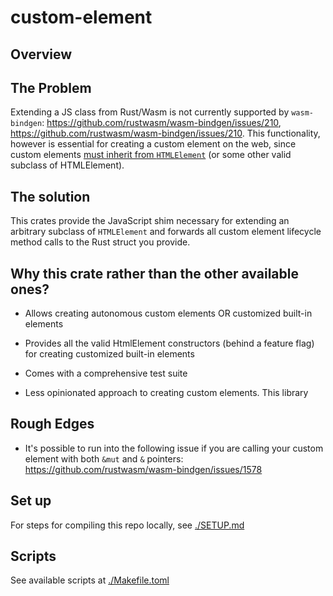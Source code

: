 # custom-element

## Overview

## The Problem

Extending a JS class from Rust/Wasm is not currently supported by `wasm-bindgen`: https://github.com/rustwasm/wasm-bindgen/issues/210, https://github.com/rustwasm/wasm-bindgen/issues/210. This functionality, however is essential for creating a custom element on the web, since custom elements [must inherit from `HTMLElement`](https://developer.mozilla.org/en-US/docs/Web/API/Web_Components/Using_custom_elements#implementing_a_custom_element) (or some other valid subclass of HTMLElement).

## The solution

This crates provide the JavaScript shim necessary for extending an arbitrary subclass of `HTMLElement` and forwards all custom element lifecycle method calls to the Rust struct you provide.

## Why this crate rather than the other available ones?

- Allows creating autonomous custom elements OR customized built-in elements

- Provides all the valid HtmlElement constructors (behind a feature flag) for creating customized built-in elements

- Comes with a comprehensive test suite

- Less opinionated approach to creating custom elements. This library

## Rough Edges

- It's possible to run into the following issue if you are calling your custom element with both `&mut` and `&` pointers: https://github.com/rustwasm/wasm-bindgen/issues/1578

## Set up

For steps for compiling this repo locally, see [./SETUP.md](./SETUP.md)

## Scripts

See available scripts at [./Makefile.toml](./Makefile.toml)
